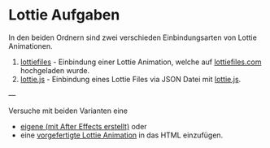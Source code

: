 # Lottie Aufgaben

In den beiden Ordnern sind zwei verschieden Einbindungsarten von Lottie Animationen.

1. [lottiefiles](lottiefiles) - Einbindung einer Lottie Animation, welche auf [lottiefiles.com](https://lottiefiles.com/featured) hochgeladen wurde.
2. [lottie.js](lottiejs) - Einbindung eines Lottie Files via JSON Datei mit [lottie.js](https://airbnb.io/lottie/#/web).

—

Versuche mit beiden Varianten eine 
- [eigene (mit After Effects erstellt)](https://medium.muz.li/a-guide-to-lottie-framework-5-steps-to-create-an-animation-6ccc446d7b13#d4b2) 
oder 
- eine [vorgefertigte Lottie Animation](https://lottiefiles.com/featured) 
in das HTML einzufügen.
